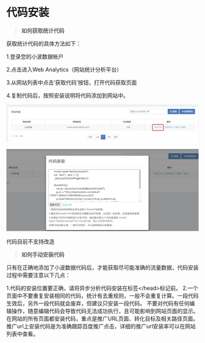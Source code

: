 # 代码安装

> **如何获取统计代码**

获取统计代码的具体方法如下：

1.登录您的小波数据帐户

2.点击进入Web Analytics（网站统计分析平台）

3.从网站列表中点击‘获取代码’按钮，打开代码获取页面

4.复制代码后，按照安装说明将代码添加到网站中。

![](assets/get_code.png)

![](assets/js_code.png)

代码目前不支持改造

> **如何手动安装代码**

只有在正确地添加了小波数据代码后，才能获取尽可能准确的流量数据，代码安装过程中需要注意以下几点：

1.代码的安装位置要正确，请将异步分析代码安装在标签&lt;\/head&gt;标记前。
2.一个页面中不要重复安装相同的代码，统计有去重规则，一般不会重复计算。一段代码生效后，另外一段代码就会废弃，但建议只安装一段代码。
不要对代码有任何编辑操作，随意编辑代码会导致代码无法成功执行，且可能影响到网站页面的显示。
在网站的所有页面都安装代码，重点是推广URL页面、转化目标及相关路径页面。推广url上安装代码是为准确跟踪百度推广点击，详细的推广url安装率可以在网站列表中查看。

